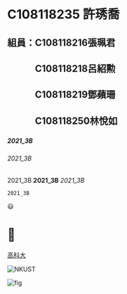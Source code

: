 # C108118235 許琇喬

## 組員：C108118216張珮君
## 　　　C108118218呂紹勲
## 　　　C108118219鄧蘋珊
## 　　　C108118250林悅如
###

####

##### 2021_3B

###### 2021_3B

2021_3B **2021_3B** *2021_3B*

`2021_3B`

😃
# 🐞

[高科大](https://nkust.edu.tw)

![NKUST](https://www.nkust.edu.tw/var/file/0/1000/img/513/182513897.png)

![fig](nkust.jpg"美麗的海洋")
